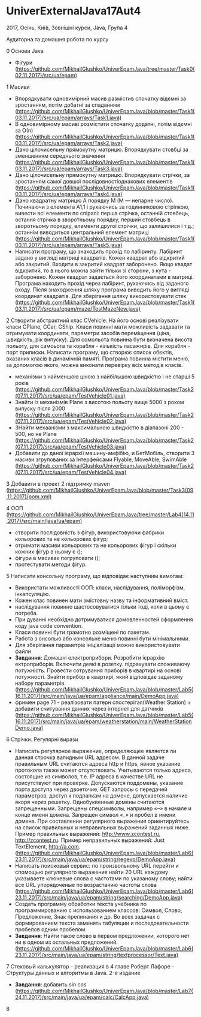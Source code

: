 # UniverExternalJava17Aut4
2017, Осінь, Київ, Зовнішні курси, Java, Група 4

Аудиторна та домашня робота по курсу

0 Основи Java
  - Фігури (https://github.com/MikhailGlushko/UniverEpamJava/tree/master/Task0(02.11.2017)/src/ua/epam)

1 Масиви
  - Впорядкувати одновимірний масив размістив спочатку відємні за зростанням, потім добатні за спаданням (https://github.com/MikhailGlushko/UniverEpamJava/blob/master/Task1(03.11.2017)/src/ua/epam/arrays/Task1.java)
  - В одновимірному масиві розмістити спочатку додатні, потім відємні за О(n) (https://github.com/MikhailGlushko/UniverEpamJava/blob/master/Task1(03.11.2017)/src/ua/epam/arrays/Task2.java)
  - Дано цілочисельну прямокутну матрицю. Впорядкувати стовбці за зменшенням середнього значення (https://github.com/MikhailGlushko/UniverEpamJava/blob/master/Task1(03.11.2017)/src/ua/epam/arrays/Task3.java)
  - Дано цілочисельну прямокутну матрицю. Впорядкувати стрічки, за зростанням самої довшої послідовностіоднакових елементів (https://github.com/MikhailGlushko/UniverEpamJava/blob/master/Task1(03.11.2017)/src/ua/epam/arrays/Task4.java)
  - Дано квадратну матрицю A порядку M (M — непарне число). Починаючи з елемента A1,1 і рухаючись за годинниковою стрілкою, вивести всі елементи по спіралі: перша стрічка, останній стовбець, остання стрічка в зворотньому порядку,  перший стовбець в зворотньому порядку,  елементи другої стрічки, що залишилися і т.д.; останнім виводиться центральний елемент матриці (https://github.com/MikhailGlushko/UniverEpamJava/blob/master/Task1(03.11.2017)/src/ua/epam/arrays/Task5.java)
  -  Написати програму, що знаходить прохід по лабіринту. Лабіринт задано у вигляді матриці квадратів. Кожен квадрат або відкритий або закритий. Входити в закритий квадрат заборонено. Якщо квадат відкритий, то в нього можна зайти тільки зі сторони, з кута - заборонено. Кожен квадрат задається його координатами в матриці. Програма находить прохід через лабіринт, рухаючись від заданого входу. Після знаходження шляху програма виводить його у вигляді координат квадратів. Для зберігання шляху використовувати стек (https://github.com/MikhailGlushko/UniverEpamJava/blob/master/Task1(03.11.2017)/src/ua/epam/maze/TestMazeNew.java)

2 Створити абстрактний клас CVehicle. На його основі реалізувати класи CPlane, CCar, CShip. Класи повинні мати можливість задавати та отримувати координати, параметри засобів переміщення (ціна, швидкість, рік випуску). Для сомольота повинна бути визначена висота польоту, для самоьота та корабля - кількість пасажирів. Для корабля - порт приписки. Написати програму, що створює список обєктів, вказаних класів в динамічній памяті. Програма повинна містити меню, за допомогою якого, можна виконати перевірку всіх методів класів.
  - механізми з найменшою ціною з найбільшою швидкістю і не старші 5 років (https://github.com/MikhailGlushko/UniverEpamJava/blob/master/Task2(07.11.2017)/src/ua/epam/TestVehicle01.java)
  - Знайти із механізмів Plane з висотою польоту вище 5000 з роком випуску після 2000 (https://github.com/MikhailGlushko/UniverEpamJava/blob/master/Task2(07.11.2017)/src/ua/epam/TestVehicle02.java)
  - ЗНайти мехаанізми з максимальною швидкістю в діапазоні 200 - 500, но не Plane (https://github.com/MikhailGlushko/UniverEpamJava/blob/master/Task2(07.11.2017)/src/ua/epam/TestVehicle03.java)
  - Добавити до даної ієрархії машину-амфібію, и БетМобіль, створити 3 масиви згрупованих за Інтерфейсами Flyable, MoveAble, SwimAble (https://github.com/MikhailGlushko/UniverEpamJava/blob/master/Task2(07.11.2017)/src/ua/epam/TestVehicle04.java)

3 Добавити в проект 2 підтримку maven (https://github.com/MikhailGlushko/UniverEpamJava/blob/master/Task3(09.11.2017)/pom.xml)

4 ООП (https://github.com/MikhailGlushko/UniverEpamJava/tree/master/Lab4(14.11.2017)/src/main/java/ua/epam)
  - створити послідовність з фігур, використовуючи фабрики кольорових та не кольорових фігур;
  - отримати масиви кольорових та не кольорових фігур і скільки кожних фігур в ньому є ();
  - фігури в масивах погруповати ();
  - протестувати методи фігур.

5 Написати консольну програму, що відповідає наступним вимогам:
  - Використати можливості ООП: класи, наслідування, поліморфізм, інкапсуляцію.
  - Кожен клас повинен мати змістовну назву та інформативний вміст.
  - наслідування повинно щастосовуватися тільки тоді, коли в цьому є потреба.
  - При дуванні  необхідно дотримуватися домовленностей оформлення коду java code convention.
  - Класи повинні бути грамотно розміщені по пакетам.
  - Работа з онсолью або консольне меню повинні бути мінімальними.
  - Для зберігання параметрів ініціалізації можно використовувати файли
  - **Завдання**:	Домашні електроприбори. Розробити ієрархію ектроприборів. Включити деякі в розетку. підрахувати споживаючу потужність. Провести сотрування приборів в квартирі на основі потужності. Знайти прибор в квартирі, який відповідає заданому набору параметрів. (https://github.com/MikhailGlushko/UniverEpamJava/blob/master/Lab5(16.11.2017)/src/main/java/ua/epam/appliance/main/DemoApp.java) 
  - фримен page 71 - реалізовати патерн спостерігая(Weather Station) + добавити считування данних через інтернет для датчиків (https://github.com/MikhailGlushko/UniverEpamJava/blob/master/Lab5(16.11.2017)/src/main/java/ua/epam/weatherstation/main/WeatherStationDemo.java)

6 Стрічки. Регулярні вирази
  - Написать регулярное выражение, определяющее является ли данная строчка валидным URL адресом. В данной задаче правильным URL считаются адреса http и https, явное указание протокола также может отсутствовать. Учитываются только адреса, состоящие из символов, т.е. IP адреса в качестве URL не присутствуют при проверке. Допускаются поддомены, указание порта доступа через двоеточие, GET запросы с передачей параметров, доступ к подпапкам на домене, допускается наличие якоря через решетку. Однобуквенные домены считаются запрещенными. Запрещены спецсимволы, например «–» в начале и конце имени домена. Запрещен символ «_» и пробел в имени домена. При составлении регулярного выражения ориентируйтесь на список правильных и неправильных выражений заданных ниже. Пример правильных выражений: http://www.zcontest.ru, http://zcontest.ru. Пример неправильных выражений:  Just TextElement, http://a.com. (https://github.com/MikhailGlushko/UniverEpamJava/blob/master/Lab6(23.11.2017)/src/main/java/ua/epam/string/regexp/DemoApp.java)
  - Написать поисковый сервис: по произвольному URL перейти и спомощью регулярного выражения найти 20 URL каждому указываете ключевые слова с частотами по указаному слову; найти все URL упорядоченые по возрастанию частоты слова (https://github.com/MikhailGlushko/UniverEpamJava/blob/master/Lab6(23.11.2017)/src/main/java/ua/epam/string/searching/DemoApp.java)
  - Создать программу обработки текста учебника по программированию с использованием классов: Символ, Слово, Предложение, Знак препинания и др. Во всех задачах с формированием текста заменять табуляции и последовательности пробелов одним пробелом.
  - **Завдання**: Найти такое слово в первом предложении, которого нет ни в одном из остальных предложений. (https://github.com/MikhailGlushko/UniverEpamJava/blob/master/Lab6(23.11.2017)/src/main/java/ua/epam/string/textprocessor/Text.java)

7 Стековый калькулятор - реализация в 4 главе Роберт Лафоре - Структуры данных и алгоритмы в Java. 2-е издание
  - **Завдання**: добавить sin cos (https://github.com/MikhailGlushko/UniverEpamJava/blob/master/Lab7(24.11.2017)/src/main/java/ua/epam/calc/CalcApp.java)

8

